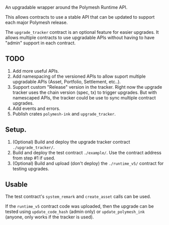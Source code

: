 An upgradable wrapper around the Polymesh Runtime API.

This allows contracts to use a stable API that can be updated
to support each major Polymesh release.

The `upgrade_tracker` contract is an optional feature for easier
upgrades.  It allows multiple contracts to use upgradable APIs
without having to have "admin" support in each contract.

## TODO

1. Add more useful APIs.
2. Add namespacing of the versioned APIs to allow suport multiple upgradable APIs (Asset, Portfolio, Settlement, etc..).
3. Support custom "Release" version in the tracker.  Right now the upgrade tracker uses the chain version (spec, tx) to trigger upgrades.  But with namescaped APIs, the tracker could be use to sync multiple contract upgrades.
4. Add events and errors.
5. Publish crates `polymesh-ink` and `upgrade_tracker`.

## Setup.

1. (Optional) Build and deploy the upgrade tracker contract `./upgrade_tracker/`.
2. Build and deploy the test contract `./example/`.  Use the contract address from step #1 if used.
3. (Optional) Build and upload (don't deploy) the `./runtime_v5/` contract for testing upgrades.

## Usable

The test contract's `system_remark` and `create_asset` calls can be used.

If the `runtime_v5` contract code was uploaded, then the upgrade can be tested using `update_code_hash` (admin only) or `update_polymesh_ink` (anyone, only works if the tracker is used).
